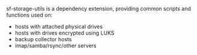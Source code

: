 sf-storage-utils is a dependency extension, providing common scripts
and functions used on:
- hosts with attached physical drives
- hosts with drives encrypted using LUKS
- backup collector hosts
- imap/samba/rsync/other servers
